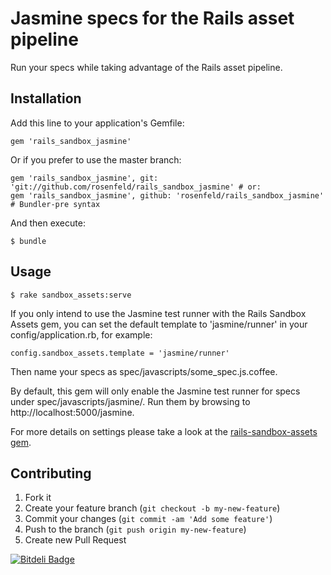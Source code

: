 # Jasmine specs for the Rails asset pipeline

Run your specs while taking advantage of the Rails asset pipeline.

## Installation

Add this line to your application's Gemfile:

    gem 'rails_sandbox_jasmine'

Or if you prefer to use the master branch:

    gem 'rails_sandbox_jasmine', git: 'git://github.com/rosenfeld/rails_sandbox_jasmine' # or:
    gem 'rails_sandbox_jasmine', github: 'rosenfeld/rails_sandbox_jasmine' # Bundler-pre syntax

And then execute:

    $ bundle
    
## Usage

    $ rake sandbox_assets:serve

If you only intend to use the Jasmine test runner with the Rails Sandbox Assets gem, you can
set the default template to 'jasmine/runner' in your config/application.rb, for example:

    config.sandbox_assets.template = 'jasmine/runner'

Then name your specs as spec/javascripts/some\_spec.js.coffee.

By default, this gem will only enable the Jasmine test runner for specs under
spec/javascripts/jasmine/. Run them by browsing to http://localhost:5000/jasmine.

For more details on settings please take a look at the
[rails-sandbox-assets gem](http://github.com/rosenfeld/rails-sandbox-assets).

## Contributing

1. Fork it
2. Create your feature branch (`git checkout -b my-new-feature`)
3. Commit your changes (`git commit -am 'Add some feature'`)
4. Push to the branch (`git push origin my-new-feature`)
5. Create new Pull Request


[![Bitdeli Badge](https://d2weczhvl823v0.cloudfront.net/rosenfeld/rails_sandbox_jasmine/trend.png)](https://bitdeli.com/free "Bitdeli Badge")

